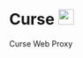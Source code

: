 # Curse <img style="height: 1em;" src="https://github.com/Genera1Developer/Arch-Privacy-Browser/blob/main/Images/arch-cir">
Curse Web Proxy
